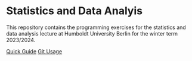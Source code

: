 # Statistics and Data Analyis

This repository contains the programming exercises for the statistics and data analysis lecture at Humboldt University Berlin for the winter term 2023/2024.

[Quick Guide](https://leitgebc.github.io/StatisticsAndDataAnalysis2023/QuickGuide.html)
[Git Usage](https://leitgebc.github.io/StatisticsAndDataAnalysis2023/GitUsage.html)



